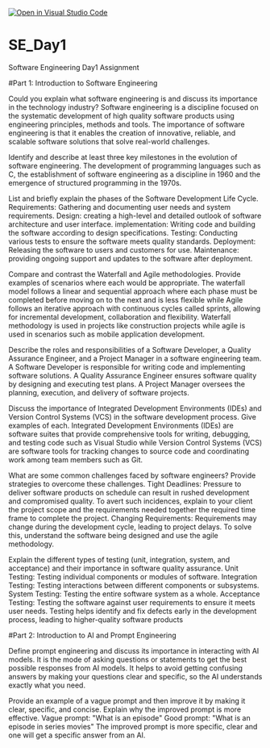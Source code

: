 [![Open in Visual Studio Code](https://classroom.github.com/assets/open-in-vscode-2e0aaae1b6195c2367325f4f02e2d04e9abb55f0b24a779b69b11b9e10269abc.svg)](https://classroom.github.com/online_ide?assignment_repo_id=18343853&assignment_repo_type=AssignmentRepo)
# SE_Day1
Software Engineering Day1 Assignment

#Part 1: Introduction to Software Engineering

Could you explain what software engineering is and discuss its importance in the technology industry?
Software engineering is a discipline focused on the systematic development of high quality software products using engineering principles, methods and tools.
The importance of software engineering is that it enables the creation of innovative, reliable, and scalable software solutions that solve real-world challenges.

Identify and describe at least three key milestones in the evolution of software engineering.
The development of programming languages such as C, the establishment of software engineering as a discipline in 1960 and the emergence of structured programming in the 1970s.

List and briefly explain the phases of the Software Development Life Cycle.
Requirements: Gathering and documenting user needs and system requirements.
Design: creating a high-level and detailed outlook of software architecture and user interface.
implementation: Writing code and building the software according to design specifications.
Testing: Conducting various tests to ensure the software meets quality standards.
Deployment: Releasing the software to users and customers for use.
Maintenance: providing ongoing support and updates to the software after deployment.

Compare and contrast the Waterfall and Agile methodologies. Provide examples of scenarios where each would be appropriate.
The waterfall model follows a linear and sequential approach where each phase must be completed before moving on to the next and is less flexible while Agile 
follows an iterative approach with continuous cycles called sprints, allowing for incremental development, collaboration and flexibility. Waterfall methodology is used in projects like construction projects
while agile is used in scenarios such as mobile application development.

Describe the roles and responsibilities of a Software Developer, a Quality Assurance Engineer, and a Project Manager in a software engineering team.
A Software Developer is responsible for writing code and implementing software solutions.
A Quality Assurance Engineer ensures software quality by designing and executing test plans.
A Project Manager oversees the planning, execution, and delivery of software projects.

Discuss the importance of Integrated Development Environments (IDEs) and Version Control Systems (VCS) in the software development process. Give examples of each.
Integrated Development Environments (IDEs) are software suites that provide comprehensive tools for writing, debugging, and testing code such as Visual Studio while 
Version Control Systems (VCS) are software tools for tracking changes to source code and coordinating work among team members such as Git.

What are some common challenges faced by software engineers? Provide strategies to overcome these challenges.
Tight Deadlines: Pressure to deliver software products on schedule can result in rushed development and compromised quality. To avert such incidences,
explain to your client the project scope and the requirements needed together the required time frame to complete the project.
Changing Requirements: Requirements may change during the development cycle, leading to project delays. To solve this, understand the software being designed and use the agile methodology.

Explain the different types of testing (unit, integration, system, and acceptance) and their importance in software quality assurance.
Unit Testing: Testing individual components or modules of software.
Integration Testing: Testing interactions between different components or subsystems.
System Testing: Testing the entire software system as a whole.
Acceptance Testing: Testing the software against user requirements to ensure it meets user needs.
Testing helps identify and fix defects early in the development process, leading to higher-quality software products

#Part 2: Introduction to AI and Prompt Engineering


Define prompt engineering and discuss its importance in interacting with AI models.
It is the mode of asking questions or statements to get the best possible responses from AI models.
It helps to avoid getting confusing answers by making your questions clear and specific, so the AI understands exactly what you need.

Provide an example of a vague prompt and then improve it by making it clear, specific, and concise. Explain why the improved prompt is more effective.
Vague prompt: "What is an episode"
Good prompt: "What is an episode in series movies"
The improved prompt is more specific, clear and one will get a specific answer from an AI.
